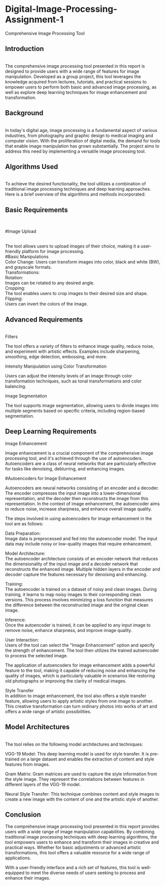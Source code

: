 # Digital-Image-Processing-Assignment-1

Comprehensive Image Processing Tool

## Introduction 
<br>
The comprehensive image processing tool presented in this report is designed to provide users with a wide range of features for image manipulation. Developed as a group project, this tool leverages the knowledge acquired from lectures, tutorials, and practical sessions to empower users to perform both basic and advanced image processing, as well as explore deep learning techniques for image enhancement and transformation.<br>

## Background
<br>
In today's digital age, image processing is a fundamental aspect of various industries, from photography and graphic design to medical imaging and computer vision. With the proliferation of digital media, the demand for tools that enable image manipulation has grown substantially. The project aims to address this need by implementing a versatile image processing tool.<br>

## Algorithms Used
<br>
To achieve the desired functionality, the tool utilizes a combination of traditional image processing techniques and deep learning approaches. Here is a brief overview of the algorithms and methods incorporated:<br>

## Basic Requirements
<br>

#Image Upload

<br>
The tool allows users to upload images of their choice, making it a user-friendly platform for image processing.<br>
#Basic Manipulations<br>
Color Change: Users can transform images into color, black and white (BW), and grayscale formats.<br>
Transformations:<br>
Rotation:<br> Images can be rotated to any desired angle.<br>
Cropping:<br> The tool enables users to crop images to their desired size and shape.<br>
Flipping: <br>Users can invert the colors of the image.<br>

##  Advanced Requirements
<br>
Filters<br>

The tool offers a variety of filters to enhance image quality, reduce noise, and experiment with artistic effects. Examples include sharpening, smoothing, edge detection, embossing, and more.<br>

Intensity Manipulation using Color Transformation<br>

Users can adjust the intensity levels of an image through color transformation techniques, such as tonal transformations and color balancing.<br>

Image Segmentation<br>

The tool supports image segmentation, allowing users to divide images into multiple segments based on specific criteria, including region-based segmentation.<br>

## Deep Learning Requirements<br>

Image Enhancement<br>

Image enhancement is a crucial component of the comprehensive image processing tool, and it's achieved through the use of autoencoders. Autoencoders are a class of neural networks that are particularly effective for tasks like denoising, deblurring, and enhancing images.<br>

#Autoencoders for Image Enhancement<br>

Autoencoders are neural networks consisting of an encoder and a decoder. The encoder compresses the input image into a lower-dimensional representation, and the decoder then reconstructs the image from this representation. In the context of image enhancement, the autoencoder aims to reduce noise, increase sharpness, and enhance overall image quality.
<br>

The steps involved in using autoencoders for image enhancement in the tool are as follows:<br>

Data Preparation:<br> Image data is preprocessed and fed into the autoencoder model. The input data may include noisy or low-quality images that require enhancement.<br>

Model Architecture:<br> The autoencoder architecture consists of an encoder network that reduces the dimensionality of the input image and a decoder network that reconstructs the enhanced image. Multiple hidden layers in the encoder and decoder capture the features necessary for denoising and enhancing.<br>

Training:<br> The autoencoder is trained on a dataset of noisy and clean images. During training, it learns to map noisy images to their corresponding clean versions. This process involves minimizing a loss function that measures the difference between the reconstructed image and the original clean image.<br>

Inference:<br> Once the autoencoder is trained, it can be applied to any input image to remove noise, enhance sharpness, and improve image quality.<br>

User Interaction: <br>Users of the tool can select the "Image Enhancement" option and specify the strength of enhancement. The tool then utilizes the trained autoencoder to process the selected image.<br>

The application of autoencoders for image enhancement adds a powerful feature to the tool, making it capable of reducing noise and enhancing the quality of images, which is particularly valuable in scenarios like restoring old photographs or improving the clarity of medical images.<br>

Style Transfer<br>
In addition to image enhancement, the tool also offers a style transfer feature, allowing users to apply artistic styles from one image to another. This creative transformation can turn ordinary photos into works of art and offers a wide range of artistic possibilities.<br>

## Model Architectures
<br>
The tool relies on the following model architectures and techniques:<br>

VGG-19 Model: This deep learning model is used for style transfer. It is pre-trained on a large dataset and enables the extraction of content and style features from images.<br>

Gram Matrix: Gram matrices are used to capture the style information from the style image. They represent the correlations between features in different layers of the VGG-19 model.<br>

Neural Style Transfer: This technique combines content and style images to create a new image with the content of one and the artistic style of another.<br>

## Conclusion<br>
The comprehensive image processing tool presented in this report provides users with a wide range of image manipulation capabilities. By combining traditional image processing techniques with deep learning algorithms, the tool empowers users to enhance and transform their images in creative and practical ways. Whether for basic adjustments or advanced artistic transformations, this tool offers a valuable resource for a wide range of applications.<br>

With a user-friendly interface and a rich set of features, this tool is well-equipped to meet the diverse needs of users seeking to process and enhance their images.